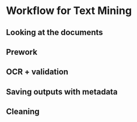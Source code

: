 Workflow for Text Mining
========================

## Looking at the documents

## Prework

## OCR + validation

## Saving outputs with metadata

## Cleaning 
